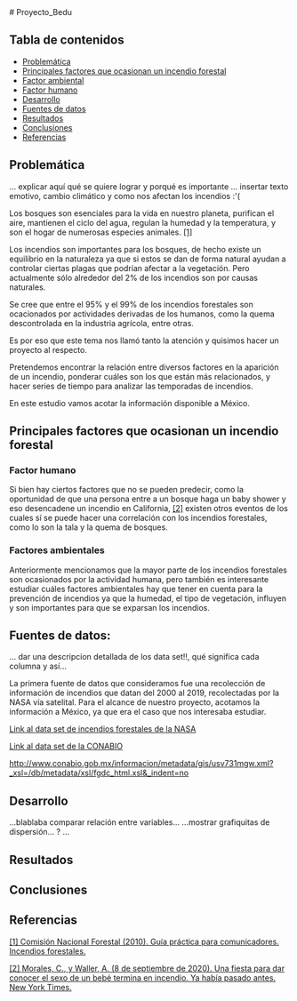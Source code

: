 <div class=''text-justify''>
# Proyecto_Bedu


## Tabla de contenidos
- [Problemática](#problemática)
- [Principales factores que ocasionan un incendio forestal](#principales-factores-que-ocasionan-un-incendio-forestal)
- [Factor ambiental](##factor-ambiental)
- [Factor humano](##factor-humano)
- [Desarrollo](#desarrollo)
- [Fuentes de datos](##fuentes-de-datos)
- [Resultados](#resultados)
- [Conclusiones](#conclusiones)
- [Referencias](#referencias)
## Problemática
... explicar aquí qué se quiere lograr y porqué es importante
... insertar texto emotivo, cambio climático y como nos afectan los incendios :'(


Los bosques son esenciales para la vida en nuestro planeta, purifican el aire, mantienen el ciclo del agua, regulan la humedad y la temperatura, y son el hogar de numerosas especies animales. [[1]](#referencias)

Los incendios son importantes para los bosques, de hecho existe un equilibrio en la naturaleza ya que si estos se dan de forma natural ayudan a controlar ciertas plagas que podrían afectar a la vegetación. Pero actualmente sólo alrededor del 2% de los incendios son por causas naturales.

Se cree que entre el 95% y el 99% de los incendios forestales son ocacionados por actividades derivadas de los humanos, como la quema descontrolada en la industria agrícola, entre otras.

Es por eso que este tema nos llamó tanto la atención y quisimos hacer un proyecto al respecto.

Pretendemos encontrar la relación entre diversos factores en la aparición de un incendio, ponderar cuáles son los que están más relacionados, y hacer series de tiempo para analizar las temporadas de incendios.

En este estudio vamos acotar la información disponible a México.


## Principales factores que ocasionan un incendio forestal
### Factor humano
Si bien hay ciertos factores que no se pueden predecir, como la oportunidad de que una persona entre a un bosque haga un baby shower y eso desencadene un incendio en California, [[2]](#referencias) existen otros eventos de los cuales sí se puede hacer una correlación con los incendios forestales, como lo son la tala y la quema de bosques.


### Factores ambientales
Anteriormente mencionamos que la mayor parte de los incendios forestales son ocasionados por la actividad humana, pero también es interesante estudiar cuáles factores ambientales hay que tener en cuenta para la prevención de incendios ya que la humedad, el tipo de vegetación, influyen y son importantes para que se exparsan los incendios.


## Fuentes de datos:

... dar una descripcion detallada de los data set!!, qué significa cada columna  y así...

La primera fuente de datos que consideramos fue una recolección de información de incendios que datan del 2000 al 2019, recolectadas por la NASA vía satelital.
Para el alcance de nuestro proyecto, acotamos la información a México, ya que era el caso que nos interesaba estudiar.

[Link al data set de incendios forestales de la NASA](https://firms.modaps.eosdis.nasa.gov/country/)


[Link al data set de la CONABIO](http://www.conabio.gob.mx/informacion/metadata/gis/ecort08gw.xml?_xsl=/db/metadata/xsl/fgdc_html.xsl&_indent=no)

http://www.conabio.gob.mx/informacion/metadata/gis/usv731mgw.xml?_xsl=/db/metadata/xsl/fgdc_html.xsl&_indent=no



## Desarrollo



...blablaba comparar relación entre variables...
...mostrar grafiquitas de dispersión... ?
...




## Resultados

## Conclusiones

## Referencias

[[1]  Comisión Nacional Forestal (2010). Guía práctica para comunicadores. Incendios forestales.](http://www.conafor.gob.mx:8080/documentos/docs/10/236Gu%C3%ADa%20pr%C3%A1ctica%20para%20comunicadores%20-%20Incendios%20Forestales.pdf)


[[2]  Morales, C., y Waller, A. (8 de septiembre de 2020). Una fiesta para dar conocer el sexo de un bebé termina en incendio. Ya había pasado antes. New York Times.](https://www.nytimes.com/es/2020/09/08/espanol/estados-unidos/incendio-california-fiesta.html)





<div/>
